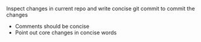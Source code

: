 Inspect changes in current repo and write concise git commit to commit the changes
- Comments should be concise
- Point out core changes in concise words